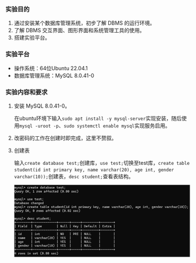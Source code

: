 ### 实验目的

1. 通过安装某个数据库管理系统，初步了解 DBMS 的运行环境。
2. 了解 DBMS 交互界面、图形界面和系统管理工具的使用。
3. 搭建实验平台。

### 实验平台

- 操作系统：64位Ubuntu 22.04.1
- 数据库管理系统：MySQL 8.0.41-0

### 实验内容和要求

1. 安装 MySQL 8.0.41-0。

    在ubuntu环境下输入`sudo apt install -y mysql-server`实现安装，随后使用`mysql -uroot -p`、`sudo systemctl enable mysql`实现服务启用。

2. 改密码的工作在创建时即完成，这里不赘叙。

3. 创建表

    输入`create database test;`创建库，`use test;`切换至test库，`create table student(id int primary key, name varchar(20), age int, gender varchar(10));`创建表，`desc student;`查看表结构。

    ![alt text](image.png)